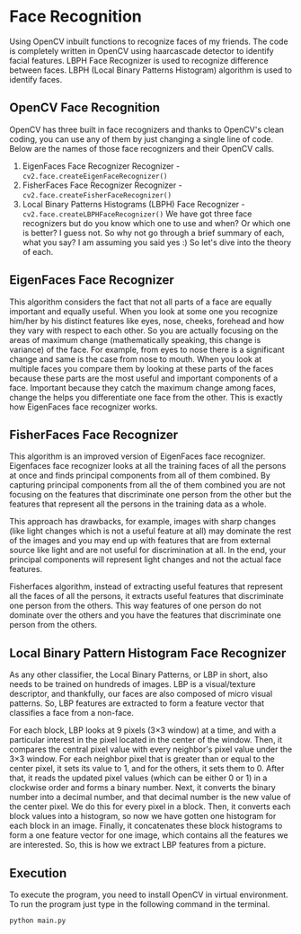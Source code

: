 # Face Recognition
Using OpenCV inbuilt functions to recognize faces of my friends. The code is completely written in OpenCV using haarcascade detector to identify facial features. LBPH Face Recognizer is used to recognize difference between faces. LBPH (Local Binary Patterns Histogram) algorithm is used to identify faces.

## OpenCV Face Recognition
OpenCV has three built in face recognizers and thanks to OpenCV's clean coding, you can use any of them by just changing a single line of code. Below are the names of those face recognizers and their OpenCV calls.

  1. EigenFaces Face Recognizer Recognizer - ```cv2.face.createEigenFaceRecognizer()```
  2. FisherFaces Face Recognizer Recognizer - ```cv2.face.createFisherFaceRecognizer()```
  3. Local Binary Patterns Histograms (LBPH) Face Recognizer - ```cv2.face.createLBPHFaceRecognizer()```
We have got three face recognizers but do you know which one to use and when? Or which one is better? I guess not. So why not go through a brief summary of each, what you say? I am assuming you said yes :) So let's dive into the theory of each.

## EigenFaces Face Recognizer
This algorithm considers the fact that not all parts of a face are equally important and equally useful. When you look at some one you recognize him/her by his distinct features like eyes, nose, cheeks, forehead and how they vary with respect to each other. So you are actually focusing on the areas of maximum change (mathematically speaking, this change is variance) of the face. For example, from eyes to nose there is a significant change and same is the case from nose to mouth. When you look at multiple faces you compare them by looking at these parts of the faces because these parts are the most useful and important components of a face. Important because they catch the maximum change among faces, change the helps you differentiate one face from the other. This is exactly how EigenFaces face recognizer works.

## FisherFaces Face Recognizer
This algorithm is an improved version of EigenFaces face recognizer. Eigenfaces face recognizer looks at all the training faces of all the persons at once and finds principal components from all of them combined. By capturing principal components from all the of them combined you are not focusing on the features that discriminate one person from the other but the features that represent all the persons in the training data as a whole.

This approach has drawbacks, for example, images with sharp changes (like light changes which is not a useful feature at all) may dominate the rest of the images and you may end up with features that are from external source like light and are not useful for discrimination at all. In the end, your principal components will represent light changes and not the actual face features.

Fisherfaces algorithm, instead of extracting useful features that represent all the faces of all the persons, it extracts useful features that discriminate one person from the others. This way features of one person do not dominate over the others and you have the features that discriminate one person from the others.

## Local Binary Pattern Histogram Face Recognizer
As any other classifier, the Local Binary Patterns, or LBP in short, also needs to be trained on hundreds of images. LBP is a visual/texture descriptor, and thankfully, our faces are also composed of micro visual patterns. So, LBP features are extracted to form a feature vector that classifies a face from a non-face.

For each block, LBP looks at 9 pixels (3×3 window) at a time, and with a particular interest in the pixel located in the center of the window. Then, it compares the central pixel value with every neighbor's pixel value under the 3×3 window. For each neighbor pixel that is greater than or equal to the center pixel, it sets its value to 1, and for the others, it sets them to 0. After that, it reads the updated pixel values (which can be either 0 or 1) in a clockwise order and forms a binary number. Next, it converts the binary number into a decimal number, and that decimal number is the new value of the center pixel. We do this for every pixel in a block. Then, it converts each block values into a histogram, so now we have gotten one histogram for each block in an image. Finally, it concatenates these block histograms to form a one feature vector for one image, which contains all the features we are interested. So, this is how we extract LBP features from a picture.

## Execution
To execute the program, you need to install OpenCV in virtual environment.
To run the program just type in the following command in the terminal.
```bash
python main.py
```